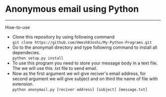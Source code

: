 # Anonymous email using Python
---
How-to-use
- Clone this repository by using following command  
	`git clone https://github.com/Umesh8Joshi/My-Python-Programs.git`  
- Go to the anonymail directory and type following command to install all dependecies.  
	`python setup.py install`
- To use this program you need to store your message body in a text file. The we will use this .txt file to send email.  
- Now as the first argument we wil give reciver's email address, for second argument we will give subject and on third the name of file with extension.  
	`python anonymail.py [reciver address] [subject] [message.txt]`
